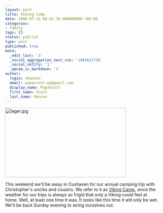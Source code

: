 ```yaml
---
layout: post
title: Viking Camp
date: 2008-07-11 08:42:39.000000000 +02:00
categories:
- family
tags: []
status: publish
type: post
published: true
meta:
  _edit_last: '3'
  _social_aggregation_next_run: '1401623728'
  _social_notify: '1'
  _wpcom_is_markdown: '1'
author:
  login: shanson
  email: papascott-wp@gmail.com
  display_name: PapaScott
  first_name: Scott
  last_name: Hanson
---
```

<p><a href="http://home.arcor.de/wikingerlager.de/Org/Lager/Lager.htm"><img src="http://www.papascott.de/wordpress/wp-content/uploads/2008/07/lager.jpg" alt="lager.jpg" border="0" width="392" height="226" /></a></p>
<p>This weekend we'll be away in Cuxhaven for our annual camping trip with Christopher's uncles and cousins. We refer to it as <a href="http://home.arcor.de/wikingerlager.de/Org/Lager/Lager.htm">Viking Camp</a>, since the weather for our trips is always so frigid that only a Viking could feel at home. Well, at least one time it was. It looks like this time it will only be wet. We'll be back Sunday evening to wring ourselves out.</p>
